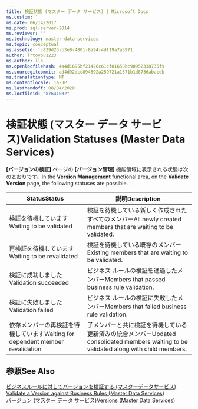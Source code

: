 ```yaml
---
title: 検証状態 (マスター データ サービス) | Microsoft Docs
ms.custom: ''
ms.date: 06/14/2017
ms.prod: sql-server-2014
ms.reviewer: ''
ms.technology: master-data-services
ms.topic: conceptual
ms.assetid: fc829d25-b3e8-4801-8a94-4df19a7a5971
author: lrtoyou1223
ms.author: lle
ms.openlocfilehash: 4a4d1695bf21426c61cf81658bc90952338735f9
ms.sourcegitcommit: ad4d92dce894592a259721a1571b1d8736abacdb
ms.translationtype: MT
ms.contentlocale: ja-JP
ms.lasthandoff: 08/04/2020
ms.locfileid: "87641032"
---
```

# <a name="validation-statuses-master-data-services"></a><span data-ttu-id="fe3dd-102">検証状態 (マスター データ サービス)</span><span class="sxs-lookup"><span data-stu-id="fe3dd-102">Validation Statuses (Master Data Services)</span></span>
  <span data-ttu-id="fe3dd-103">**[バージョンの検証]** ページの **[バージョン管理]** 機能領域に表示される状態は次のとおりです。</span><span class="sxs-lookup"><span data-stu-id="fe3dd-103">In the **Version Management** functional area, on the **Validate Version** page, the following statuses are possible.</span></span>  
  
|<span data-ttu-id="fe3dd-104">Status</span><span class="sxs-lookup"><span data-stu-id="fe3dd-104">Status</span></span>|<span data-ttu-id="fe3dd-105">説明</span><span class="sxs-lookup"><span data-stu-id="fe3dd-105">Description</span></span>|  
|------------|-----------------|  
|<span data-ttu-id="fe3dd-106">検証を待機しています</span><span class="sxs-lookup"><span data-stu-id="fe3dd-106">Waiting to be validated</span></span>|<span data-ttu-id="fe3dd-107">検証を待機している新しく作成されたすべてのメンバー</span><span class="sxs-lookup"><span data-stu-id="fe3dd-107">All newly created members that are waiting to be validated.</span></span>|  
|<span data-ttu-id="fe3dd-108">再検証を待機しています</span><span class="sxs-lookup"><span data-stu-id="fe3dd-108">Waiting to be revalidated</span></span>|<span data-ttu-id="fe3dd-109">検証を待機している既存のメンバー</span><span class="sxs-lookup"><span data-stu-id="fe3dd-109">Existing members that are waiting to be validated.</span></span>|  
|<span data-ttu-id="fe3dd-110">検証に成功しました</span><span class="sxs-lookup"><span data-stu-id="fe3dd-110">Validation succeeded</span></span>|<span data-ttu-id="fe3dd-111">ビジネス ルールの検証を通過したメンバー</span><span class="sxs-lookup"><span data-stu-id="fe3dd-111">Members that passed business rule validation.</span></span>|  
|<span data-ttu-id="fe3dd-112">検証に失敗しました</span><span class="sxs-lookup"><span data-stu-id="fe3dd-112">Validation failed</span></span>|<span data-ttu-id="fe3dd-113">ビジネス ルールの検証に失敗したメンバー</span><span class="sxs-lookup"><span data-stu-id="fe3dd-113">Members that failed business rule validation.</span></span>|  
|<span data-ttu-id="fe3dd-114">依存メンバーの再検証を待機しています</span><span class="sxs-lookup"><span data-stu-id="fe3dd-114">Waiting for dependent member revalidation</span></span>|<span data-ttu-id="fe3dd-115">子メンバーと共に検証を待機している更新済みの統合メンバー</span><span class="sxs-lookup"><span data-stu-id="fe3dd-115">Updated consolidated members waiting to be validated along with child members.</span></span>|  
  
## <a name="see-also"></a><span data-ttu-id="fe3dd-116">参照</span><span class="sxs-lookup"><span data-stu-id="fe3dd-116">See Also</span></span>  
 <span data-ttu-id="fe3dd-117">[ビジネスルールに対してバージョンを検証する &#40;マスターデータサービス&#41;](validate-a-version-against-business-rules-master-data-services.md) </span><span class="sxs-lookup"><span data-stu-id="fe3dd-117">[Validate a Version against Business Rules &#40;Master Data Services&#41;](validate-a-version-against-business-rules-master-data-services.md) </span></span>  
 [<span data-ttu-id="fe3dd-118">バージョン (マスター データ サービス)</span><span class="sxs-lookup"><span data-stu-id="fe3dd-118">Versions &#40;Master Data Services&#41;</span></span>](../../2014/master-data-services/versions-master-data-services.md)  
  
  
